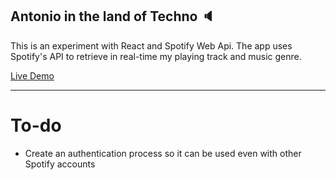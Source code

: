 ## Antonio in the land of Techno 🔈

This is an experiment with React and Spotify Web Api.
The app uses Spotify's API to retrieve in real-time my playing track and music genre.

[Live Demo](https://antoniocosentino.github.io/technoland/)

---



# To-do
- Create an authentication process so it can be used even with other Spotify accounts
